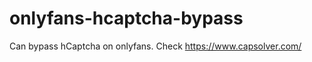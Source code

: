 # onlyfans-hcaptcha-bypass
Can bypass hCaptcha on onlyfans. Check https://www.capsolver.com/ 












































                                                                                                  